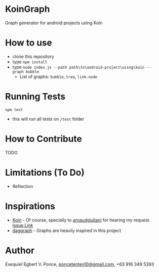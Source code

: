 # KoinGraph
Graph generator for android projects using Koin

# How to use
- clone this repository
- type `npm install`
- type `node index.js --path path\to\android-project\using\koin --graph bubble` 
  - List of graphs: `bubble`, `tree`, `link-node`
  
# Running Tests
`npm test`
- this will run all tests on `/test` folder

# How to Contribute
TODO

# Limitations (To Do)
- Reflection

# Inspirations
- [Koin](https://github.com/InsertKoinIO/koin) - Of course, specially to [arnaudgiuliani](https://github.com/arnaudgiuliani) for hearing my request. [Issue Link](https://github.com/InsertKoinIO/koin/issues/479)
- [daggraph](https://github.com/dvdciri/daggraph) - Graphs are heavily inspired in this project

# Author
Exequiel Egbert V. Ponce, poncetenten10@gmail.com, +63 916 349 5393
